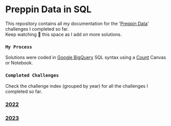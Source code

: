 # Preppin Data in SQL
 
This repository contains all my documentation for the '[Preppin Data](https://preppindata.blogspot.com/)' challenges I completed so far. <br>Keep watching 👀 this space as I add on more solutions.<br>

### `My Process`
Solutions were coded in [Google BigQuery](https://cloud.google.com/bigquery/docs/reference/standard-sql/query-syntax) SQL syntax using a [Count](https://count.co/) Canvas or Notebook.<br>

### `Completed Challenges` 

Check the challenge index (grouped by year) for all the challenges I completed so far. 
 
### [2022](https://github.com/meerens/preppin-data/tree/main/2022) 
### [2023](https://github.com/meerens/preppin-data/tree/main/2023) 

